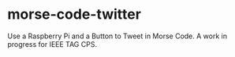 # morse-code-twitter

Use a Raspberry Pi and a Button to Tweet in Morse Code. A work in progress for IEEE TAG CPS.
